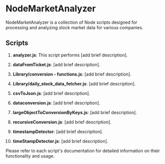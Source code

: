 # NodeMarketAnalyzer

NodeMarketAnalyzer is a collection of Node scripts designed for processing and analyzing stock market data for various companies.

## Scripts

1. **analyzer.js**: This script performs [add brief description].

2. **dataFromTicket.js**: [add brief description].

3. **Library/conversion - functions.js**: [add brief description].

4. **Library/daily_stock_data_fetcher.js**: [add brief description].

5. **csvToJson.js**: [add brief description].

6. **dataconversion.js**: [add brief description].

7. **largeObjectToConversionByKeys.js**: [add brief description].

8. **recursiveConversion.js**: [add brief description].

9. **timestampDetector**: [add brief description].

10. **timeStampDetector.js**: [add brief description].

Please refer to each script's documentation for detailed information on their functionality and usage.